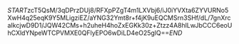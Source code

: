 $START$zcT5QsM/3qDPrzDUj8/RFXpPZgT4m1LXVbj6/iJ0iYVXta6ZYVURNo5XwH4q25eqK9Y5MLigziEZ/aYNG32Ymt8r+f4jK9uEQCMSrn3SHf/dL/7gnXrcaIkcjwD9D1/JQW42CMs+h2uheH4hoZxEGKk30z+Ztzz4A8hlLwJbCCC6eoUhCXldYNpeWTCPVMXE0QFlyEPO6wDiLD4eO25glQ==$END$